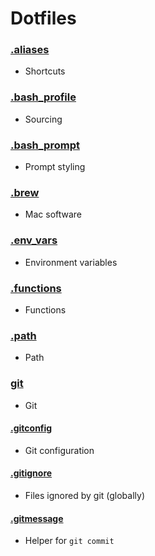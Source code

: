 # Dotfiles

### [.aliases](./.aliases)
- Shortcuts

### [.bash_profile](./.bash_profile)
- Sourcing

### [.bash_prompt](./.bash_prompt)
- Prompt styling

### [.brew](./.brew)
- Mac software

### [.env_vars](./.env_vars)
- Environment variables

### [.functions](./.functions)
- Functions

### [.path](./.path)
- Path

### [git](./git)
- Git

#### [.gitconfig](./git/.gitconfig)
- Git configuration

#### [.gitignore](./git/.gitignore)
- Files ignored by git (globally)

#### [.gitmessage](/git/.gitmessage)
- Helper for `git commit`
